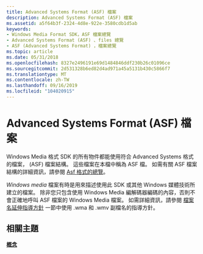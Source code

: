 ```yaml
---
title: Advanced Systems Format (ASF) 檔案
description: Advanced Systems Format (ASF) 檔案
ms.assetid: a5f64b3f-2324-4d8e-922e-3580cdb1d5ab
keywords:
- Windows Media Format SDK，ASF 檔案總覽
- Advanced Systems Format (ASF) 、files 總覽
- ASF (Advanced Systems Format) ，檔案總覽
ms.topic: article
ms.date: 05/31/2018
ms.openlocfilehash: 8327e2496191e69d1484846ddf230b26c01096ce
ms.sourcegitcommit: 2d531328b6ed82d4ad971a45a5131b430c5866f7
ms.translationtype: MT
ms.contentlocale: zh-TW
ms.lasthandoff: 09/16/2019
ms.locfileid: "104020915"
---
```

# <a name="advanced-systems-format-asf-files"></a>Advanced Systems Format (ASF) 檔案

Windows Media 格式 SDK 的所有物件都能使用符合 Advanced Systems 格式的檔案， (ASF) 檔案結構。 這些檔案在本檔中稱為 ASF 檔。 如需有關 ASF 檔案結構的詳細資訊，請參閱 [Asf 格式的總覽](overview-of-the-asf-format.md)。

*Windows media* 檔案有時是用來描述使用此 SDK 或其他 Windows 媒體技術所建立的檔案。 除非您只包含使用 Windows Media 編解碼器編碼的內容，否則不會正確地呼叫 ASF 檔案的 Windows Media 檔案。 如需詳細資訊，請參閱 [檔案名延伸指導方針](file-name-extension-guidelines.md) 一節中使用 .wma 和 .wmv 副檔名的指導方針。

## <a name="related-topics"></a>相關主題

<dl> <dt>

[**概念**](concepts.md)
</dt> </dl>

 

 




